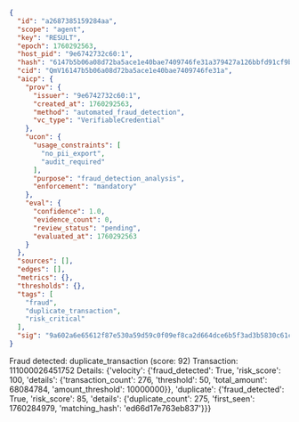 ```json
{
  "id": "a2687385159284aa",
  "scope": "agent",
  "key": "RESULT",
  "epoch": 1760292563,
  "host_pid": "9e6742732c60:1",
  "hash": "6147b5b06a08d72ba5ace1e40bae7409746fe31a379427a126bbfd91cf9bbb65",
  "cid": "QmV16147b5b06a08d72ba5ace1e40bae7409746fe31a",
  "aicp": {
    "prov": {
      "issuer": "9e6742732c60:1",
      "created_at": 1760292563,
      "method": "automated_fraud_detection",
      "vc_type": "VerifiableCredential"
    },
    "ucon": {
      "usage_constraints": [
        "no_pii_export",
        "audit_required"
      ],
      "purpose": "fraud_detection_analysis",
      "enforcement": "mandatory"
    },
    "eval": {
      "confidence": 1.0,
      "evidence_count": 0,
      "review_status": "pending",
      "evaluated_at": 1760292563
    }
  },
  "sources": [],
  "edges": [],
  "metrics": {},
  "thresholds": {},
  "tags": [
    "fraud",
    "duplicate_transaction",
    "risk_critical"
  ],
  "sig": "9a602a6e65612f87e530a59d59c0f09ef8ca2d664dce6b5f3ad3b5830c61c889"
}
```

Fraud detected: duplicate_transaction (score: 92)
Transaction: 111000026451752
Details: {'velocity': {'fraud_detected': True, 'risk_score': 100, 'details': {'transaction_count': 276, 'threshold': 50, 'total_amount': 68084784, 'amount_threshold': 10000000}}, 'duplicate': {'fraud_detected': True, 'risk_score': 85, 'details': {'duplicate_count': 275, 'first_seen': 1760284979, 'matching_hash': 'ed66d17e763eb837'}}}